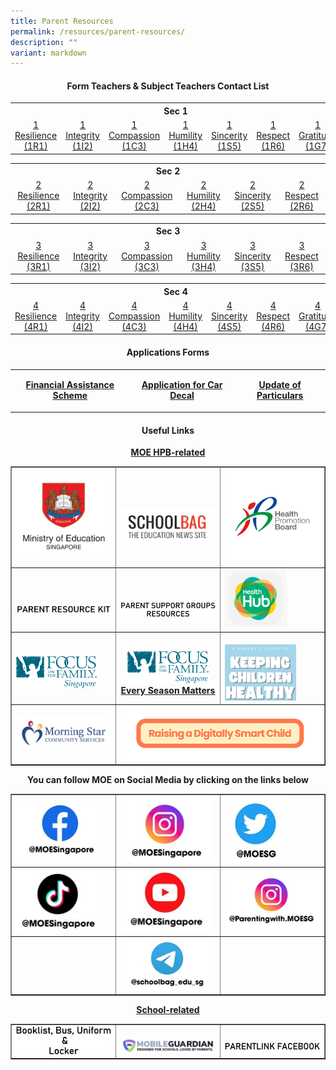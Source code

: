 ```yaml
---
title: Parent Resources
permalink: /resources/parent-resources/
description: ""
variant: markdown
---
```

<h4 style="text-align: center;"><strong>Form Teachers &amp; Subject Teachers Contact List</strong></h4>
<table style="margin-left: auto; margin-right: auto;">
<tbody>
<tr>
<th style="text-align: center;" colspan="7">Sec 1</th>
</tr>
<tr>
<td style="text-align: center;"><a href="https://drive.google.com/file/d/1MddTF6kFMZDGSTuwUmab9wNOI7e3m3Z-/view?usp=sharing" target="_blank" rel="noopener">1 Resilience (1R1)</a></td>
<td style="text-align: center;"><a href="https://drive.google.com/file/d/1VDLhw7oTGlQsSqZMdRosmo1oKp10ivsv/view?usp=sharing" target="_blank" rel="noopener">1 Integrity (1I2)</a></td>
<td style="text-align: center;"><a href="https://drive.google.com/file/d/18dPD3q3B-e61EAaNrppLSQhmlNwacaOv/view?usp=sharing" target="_blank" rel="noopener">1 Compassion (1C3)</a></td>
<td style="text-align: center;"><a href="https://drive.google.com/file/d/1EPess1p0mujp2OcM0wu77aRNFl1-6UYS/view?usp=sharing" target="_blank" rel="noopener">1 Humility (1H4)</a></td>
<td style="text-align: center;"><a href="https://drive.google.com/file/d/1TcYPj4LAioPTayRs6tiF_PIU5Gypy7CD/view?usp=sharing" target="_blank" rel="noopener">1 Sincerity (1S5)</a></td>
<td style="text-align: center;"><a href="https://drive.google.com/file/d/1WRqxu5nd_uwmwCqqZeFtBUVQUtvqsdrv/view?usp=sharing" target="_blank" rel="noopener">1 Respect (1R6)</a></td>
<td style="text-align: center;"><a href="https://drive.google.com/file/d/1bTqIsW4qusOBrKfn1o52Vv7WW0zqCsso/view?usp=sharing" target="_blank" rel="noopener">1 Gratitude (1G7)</a></td>
</tr>
</tbody>
</table>
<table style="margin-left: auto; margin-right: auto;">
<tbody>
<tr>
<th style="text-align: center;" colspan="6">Sec 2</th>
</tr>
<tr>
<td style="text-align: center;"><a href="https://drive.google.com/file/d/11DZI9jdT2gAAMoJyjKyRpZtrJaLBosM_/view?usp=sharing" target="_blank" rel="noopener">2 Resilience (2R1)</a></td>
<td style="text-align: center;"><a href="https://drive.google.com/file/d/1wDhSqwJWBT-ziCIJciokKT2SUblwalym/view?usp=sharing" target="_blank" rel="noopener">2 Integrity (2I2)</a></td>
<td style="text-align: center;"><a href="https://drive.google.com/file/d/1sVUlQDBGKobWMW12MCi1PALxuMViinl5/view?usp=sharing" target="_blank" rel="noopener">2 Compassion (2C3)</a></td>
<td style="text-align: center;"><a href="https://drive.google.com/file/d/1tKoIR7l33heiLfHdI_sTXbLzwf3gJE1M/view?usp=sharing" target="_blank" rel="noopener">2 Humility (2H4)</a></td>
<td style="text-align: center;"><a href="https://drive.google.com/file/d/19ABMbJ43I7mi5Lw76FZPYv3i8OPdFOMH/view?usp=sharing" target="_blank" rel="noopener">2 Sincerity (2S5)</a></td>
<td style="text-align: center;"><a href="https://drive.google.com/file/d/17Nw8Cki-OORbPI9owc8vRShw-VVqBj2K/view?usp=sharing" target="_blank" rel="noopener">2 Respect (2R6)</a></td>
</tr>
</tbody>
</table>
<table style="margin-left: auto; margin-right: auto;">
<tbody>
<tr>
<th style="text-align: center;" colspan="6">Sec 3</th>
</tr>
<tr>
<td style="text-align: center;"><a href="https://drive.google.com/file/d/1TkzsDBBY4aTcBhi40qHSkY1ZziiKcy26/view?usp=sharing" target="_blank" rel="noopener">3 Resilience (3R1)</a></td>
<td style="text-align: center;"><a href="https://drive.google.com/file/d/13tB6_7mHov1E2oqhlfrr55lXcCLmGuVg/view?usp=sharing" target="_blank" rel="noopener">3 Integrity (3I2)</a></td>
<td style="text-align: center;"><a href="https://drive.google.com/file/d/1EHr9sZa6F11vIJsuPDtVyCKSpa1eXVA5/view?usp=sharing" target="_blank" rel="noopener">3 Compassion (3C3)</a></td>
<td style="text-align: center;"><a href="https://drive.google.com/file/d/13RG8npfP9R8a3-GHxHbGdO1qIy13wPbr/view?usp=sharing" target="_blank" rel="noopener">3 Humility (3H4)</a></td>
<td style="text-align: center;"><a href="https://drive.google.com/file/d/1tJaGftUFv0JJzzkK-3BbmrrDrBwvAyEC/view?usp=sharing" target="_blank" rel="noopener">3 Sincerity (3S5)</a></td>
<td style="text-align: center;"><a href="https://drive.google.com/file/d/19Uczz3ef3OK4TdnbhO5rRgc4lmtG39oG/view?usp=sharing" target="_blank" rel="noopener">3 Respect (3R6)</a></td>
</tr>
</tbody>
</table>
<table style="margin-left: auto; margin-right: auto;">
<tbody>
<tr>
<th style="text-align: center;" colspan="7">Sec 4</th>
</tr>
<tr>
<td style="text-align: center;"><a href="https://drive.google.com/file/d/1y3CYueKcUHViVoGfkc8Un6GcfdwWZJBq/view?usp=sharing" target="_blank" rel="noopener">4 Resilience (4R1)</a></td>
<td style="text-align: center;"><a href="https://drive.google.com/file/d/1_ro04wqG8T-P6UmpDJX3FaeTbJGFNltv/view?usp=sharing" target="_blank" rel="noopener">4 Integrity (4I2)</a></td>
<td style="text-align: center;"><a href="https://drive.google.com/file/d/1AbzGixrieZjxlp5890GDPVM220ubW79j/view?usp=sharing" target="_blank" rel="noopener">4 Compassion (4C3)</a></td>
<td style="text-align: center;"><a href="https://drive.google.com/file/d/15fcbcDw4W1zTzqIlxLZdmJq3lwKjXtEB/view?usp=sharing" target="_blank" rel="noopener">4 Humility (4H4)</a></td>
<td style="text-align: center;"><a href="https://drive.google.com/file/d/1i4oM8CBOhD2Q4VltL9bIPtN9cGabTlml/view?usp=sharing" target="_blank" rel="noopener">4 Sincerity (4S5)</a></td>
<td style="text-align: center;"><a href="https://drive.google.com/file/d/1bXb24QjjFNJVcDntCb3BP14ep6FiT30V/view?usp=sharing" target="_blank" rel="noopener">4 Respect (4R6)</a></td>
<td style="text-align: center;"><a href="https://drive.google.com/file/d/1CWpo7rKcbWjYZOIJ_Vhx6ueVoYpWA84Y/view?usp=sharing" target="_blank" rel="noopener">4 Gratitude (4G7)</a></td>
</tr>
</tbody>
</table>
<h4 style="text-align: center;"><strong>Applications Forms</strong></h4>
<table style="margin-left: auto; margin-right: auto;">
<tbody>
<tr>
<td style="text-align: center;">
<p><strong><a href="/announcements/fas/" target="_blank" rel="noopener">Financial Assistance Scheme</a></strong></p>
	</td>
	<td style="text-align: center;">
	<p><strong><a href="http://go.gov.sg/tkgs-car-decal" target="_blank" rel="noopener">Application for Car Decal</a></strong></p>
	</td>
	<td style="text-align: center;">
	<p><strong><a href="/update-of-particulars/" target="_blank" rel="noopener">Update of Particulars</a></strong></p>
	</td>
	</tr>
</tbody>
</table>
<h4 style="text-align: center;"><strong>Useful Links</strong></h4>
<p style="text-align: center;"><strong><u>MOE HPB-related</u></strong></p>
<table style="border-collapse: collapse; width: 100%;" border="1">
<tbody>
<tr style="vertical-align: center;">
<td style="width: 33.3333%;"><a href="https://www.moe.gov.sg/" target="_blank" rel="noopener"><img src="/images/pr1.png"></a></td>
<td style="width: 33.3333%;"><br><br><a href="https://www.schoolbag.edu.sg/" target="_blank" rel="noopener"><img src="/images/pr2.png"></a></td>
<td style="width: 33.3333%;"><a href="https://www.hpb.gov.sg/" target="_blank" rel="noopener"><img src="/images/pr3.png"></a></td>
</tr>
<tr>
<td style="width: 33.3333%;"><br><br><a href="https://www.moe.gov.sg/parentkit" target="_blank" rel="noopener"><img src="/images/pr4.png"></a></td>
<td style="width: 33.3333%;"><br><br><a href="https://sites.google.com/moe.edu.sg/psg-online-repository" target="_blank" rel="noopener"><img src="/images/pr5.png"></a></td>
<td style="width: 33.3333%;"><a href="https://m.healthhub.sg/auth/login?source_app=hh_web&amp;source_module=myhealth&amp;source_source_sub=&amp;target=/childhealth" target="_blank" rel="noopener"><img style="width: 65%;" src="/images/pt6.png"></a></td>
</tr>
<tr>
<td style="width: 33.3333%;"><br><a href="https://www.family.org.sg/" target="_blank" rel="noopener"><img style="width: 85%;" src="/images/pr7.png"></a></td>
<td style="width: 33.3333%; text-align: center;"><br>	<a href="https://campaigns.family.org.sg/every-season-matters/" target="_blank" rel="noopener"><img style="width: 85%;" src="/images/pr8.png"></a><a href="https://campaigns.family.org.sg/every-season-matters/" target="_blank" rel="noopener"><span style="text-decoration: underline;"><strong>Every Season Matters</strong></span></a></td>
<td style="width: 33.3333%;"><br><a href="https://drive.google.com/file/d/1pk1dVhntYEZbAzM9cNXioveGATTfD8bY/view" target="_blank" rel="noopener"><img style="width: 75%;" src="/images/pr9.png"></a></td>
</tr>
<tr>
<td style="width: 33.3333%;"><a href="https://www.morningstar.org.sg/" target="_blank" rel="noopener"><img src="/images/pr10.png"></a></td>
<td colspan="2"><a href="https://drive.google.com/file/d/1-M6rkGXwfXowUf63uMECQ_aGo2oJPZR6/view?usp=share_link" target="_blank" rel="noopener"><img src="/images/Resources/Parents/Raising_a_Digitally_Smart_Child.png"></a></td>
</tr>
</tbody>
</table>
<p style="text-align: center;"><strong>You can follow MOE on Social Media by clicking on the links below</strong></p>
<table style="border-collapse: collapse; width: 100%;" border="1">
<tbody>
<tr>
<td style="width: 33.3333%;"><a href="https://www.facebook.com/moesingapore/" target="_blank" rel="noopener"><img style="width: 90%;" src="/images/log1.jpg"></a></td>
<td style="width: 33.3333%;"><a href="https://www.instagram.com/moesingapore/?hl=en" target="_blank" rel="noopener"><img style="width: 95%;" src="/images/log2.jpg"></a></td>
<td style="width: 33.3333%;"><a href="https://twitter.com/moesg?lang=en" target="_blank" rel="noopener"><img style="width: 65%;" src="/images/log3.jpg"></a></td>
</tr>
<tr>
<td style="width: 33.3333%;"><a href="https://www.tiktok.com/@moesingapore" target="_blank" rel="noopener"><img style="width: 90%;" src="/images/log4.jpg"></a></td>
<td style="width: 33.3333%;"><a href="https://www.tiktok.com/@moesingapore" target="_blank" rel="noopener"><img style="width: 95%;" src="/images/log5.jpg"></a></td>
<td style="width: 33.3333%;"><a href="https://www.instagram.com/parentingwith.moesg/?hl=en" target="_blank" rel="noopener"><img style="width: 100%;" src="/images/log6.jpg"></a></td>
</tr>
<tr>
<td style="width: 33.3333%;">&nbsp;</td>
<td style="width: 33.3333%;"><a href="https://t.me/schoolbag_edu_sg" target="_blank" rel="noopener"><img style="width: 100%;" src="/images/log7.jpg"></a></td>
<td style="width: 33.3333%;">&nbsp;</td>
</tr>
</tbody>
</table>
<p style="text-align: center;"><strong><u>School-related</u></strong></p>
<table style="border-collapse: collapse; width: 100%;" border="1">
<tbody>
<tr>
<td style="width: 33.3333%;"><a href="/useful-links/booklist-uniform-bus-n-locker" target="_blank" rel="noopener"><img src="/images/pr11.png"></a></td>
<td style="width: 33.3333%;"><br><a href="https://sg-portal.mobileguardian.com/#/login" target="_blank" rel="noopener"><img src="/images/pr12.jpg"></a></td>
<td style="width: 33.3333%;"><br><a href="https://www.facebook.com/TKGSPARENTLINK/" target="_blank" rel="noopener"><img src="/images/pr13.png"></a></td>
</tr>
</tbody>
</table>
